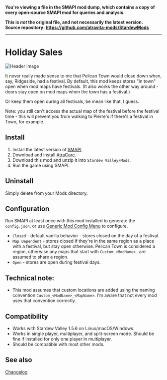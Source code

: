 **You're viewing a file in the SMAPI mod dump, which contains a copy of every open-source SMAPI mod
for queries and analysis.**

**This is _not_ the original file, and not necessarily the latest version.**  
**Source repository: https://github.com/atravita-mods/StardewMods**

----

Holiday Sales
===========================
![Header image](docs/shops.gif)

It never really made sense to me that Pelican Town would close down when, say, Ridgeside, had a festival. By default, this mod keeps stores "in town" open when mod maps have festivals. (It also works the other way around - doors stay open on mod maps when the town has a festival.)

Or keep them open during all festivals, be mean like that, I guess.

Note: you still can't access the actual map of the festival before the festival time - this will prevent you from walking to Pierre's if there's a festival in Town, for example.

## Install

1. Install the latest version of [SMAPI](https://smapi.io).
2. Download and install [AtraCore](https://www.nexusmods.com/stardewvalley/mods/12932).
2. Download this mod and unzip it into `Stardew Valley/Mods`.
3. Run the game using SMAPI.

## Uninstall
Simply delete from your Mods directory.

## Configuration
Run SMAPI at least once with this mod installed to generate the `config.json`, or use [Generic Mod Config Menu](https://www.nexusmods.com/stardewvalley/mods/5098) to configure.

* `Closed` - default vanilla behavior - stores closed on the day of a festival.
* `Map Dependent` - stores closed if they're in the same region as a place with a festival, but stay open otherwise. Pelican Town is considered a region, otherwise any maps that start with `Custom_<ModName>_` are assumed to share a region.
* `Open` - stores are open during festival days.

## Technical note:

* This mod assumes that custom locations are added using the naming convention `Custom_<ModName>_<MapName>`. I'm aware that not every mod uses that convention correctly. 

## Compatibility

* Works with Stardew Valley 1.5.6 on Linux/macOS/Windows.
* Works in single player, multiplayer, and split-screen mode. Should be fine if installed for only one player in multiplayer.
* Should be compatible with most other mods.

## See also

[Changelog](docs/changelog.md)
